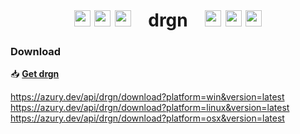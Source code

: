 <h1 align="center">
  <img src="https://cdn.jsdelivr.net/npm/@azury/cdn/dist/fc2dc43e8c49fa16.svg" width="26px" />
  <img src="https://cdn.jsdelivr.net/npm/@azury/cdn/dist/fc2dc43e8c49fa16.svg" width="26px" />
  <img src="https://cdn.jsdelivr.net/npm/@azury/cdn/dist/fc2dc43e8c49fa16.svg" width="26px" />
  ⠀drgn⠀
  <img src="https://cdn.jsdelivr.net/npm/@azury/cdn/dist/fc2dc43e8c49fa16.svg" width="26px" />
  <img src="https://cdn.jsdelivr.net/npm/@azury/cdn/dist/fc2dc43e8c49fa16.svg" width="26px" />
  <img src="https://cdn.jsdelivr.net/npm/@azury/cdn/dist/fc2dc43e8c49fa16.svg" width="26px" />
</h1>

### Download

📥 [**Get drgn**](https://drgnjs.com)

https://azury.dev/api/drgn/download?platform=win&version=latest
https://azury.dev/api/drgn/download?platform=linux&version=latest
https://azury.dev/api/drgn/download?platform=osx&version=latest
